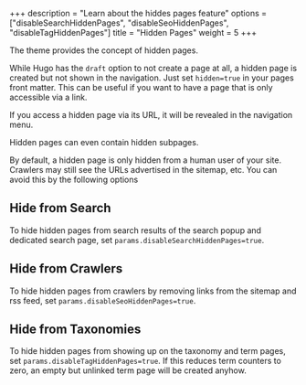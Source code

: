 +++
description = "Learn about the hiddes pages feature"
options = ["disableSearchHiddenPages", "disableSeoHiddenPages", "disableTagHiddenPages"]
title = "Hidden Pages"
weight = 5
+++

The theme provides the concept of hidden pages.

While Hugo has the `draft` option to not create a page at all, a hidden page is created but not shown in the navigation. Just set `hidden=true` in your pages front matter. This can be useful if you want to have a page that is only accessible via a link.

If you access a hidden page via its URL, it will be revealed in the navigation menu.

Hidden pages can even contain hidden subpages.

By default, a hidden page is only hidden from a human user of your site. Crawlers may still see the URLs advertised in the sitemap, etc. You can avoid this by the following options

## Hide from Search

To hide hidden pages from search results of the search popup and dedicated search page, set `params.disableSearchHiddenPages=true`.

## Hide from Crawlers

To hide hidden pages from crawlers by removing links from the sitemap and rss feed, set `params.disableSeoHiddenPages=true`.

## Hide from Taxonomies

To hide hidden pages from showing up on the taxonomy and term pages, set `params.disableTagHiddenPages=true`. If this reduces term counters to zero, an empty but unlinked term page will be created anyhow.
